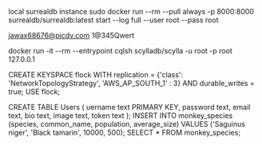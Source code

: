 local surrealdb instance
sudo docker run --rm --pull always -p 8000:8000 surrealdb/surrealdb:latest start --log full --user root --pass root

jawax68676@picdv.com
1@345Qwert

docker run -it --rm --entrypoint cqlsh scylladb/scylla -u root -p root 127.0.0.1

CREATE KEYSPACE flock WITH replication = {'class': 'NetworkTopologyStrategy', 'AWS_AP_SOUTH_1' : 3} AND durable_writes = true;
  USE flock;

CREATE TABLE Users (
    uername text PRIMARY KEY,
    password text,
    email text,
    bio text,
    image text,
    token text
);
INSERT INTO monkey_species (species, common_name, population, average_size) VALUES ('Saguinus niger', 'Black tamarin', 10000, 500);
SELECT * FROM monkey_species;